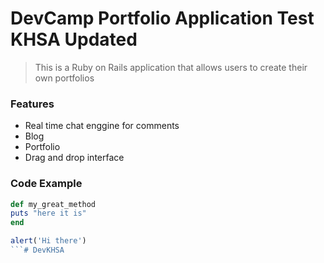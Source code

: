 # DevCamp Portfolio Application Test KHSA Updated
>This is a Ruby on Rails application that allows users to create their own portfolios
### Features

- Real time chat enggine for comments 
- Blog 
- Portfolio 
- Drag and drop interface 

### Code Example
```ruby 
def my_great_method
puts "here it is"
end 
```
```javascript 
alert('Hi there')
```# DevKHSA
